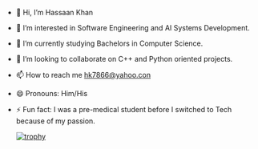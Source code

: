 - 👋 Hi, I’m Hassaan Khan
- 👀 I’m interested in Software Engineering and AI Systems Development.
- 🌱 I’m currently studying Bachelors in Computer Science.
- 💞️ I’m looking to collaborate on C++ and Python oriented projects.
- 📫 How to reach me hk7866@yahoo.con
- 😄 Pronouns: Him/His
- ⚡ Fun fact: I was a pre-medical student before I switched to Tech because of my passion.

  [![trophy](https://github-profile-trophy.vercel.app/?username=Hassank7866)](https://github.com/ryo-ma/github-profile-trophy)

<!---
Hassank7866/Hassank7866 is a ✨ special ✨ repository because its `README.md` (this file) appears on your GitHub profile.
You can click the Preview link to take a look at your changes.
--->
